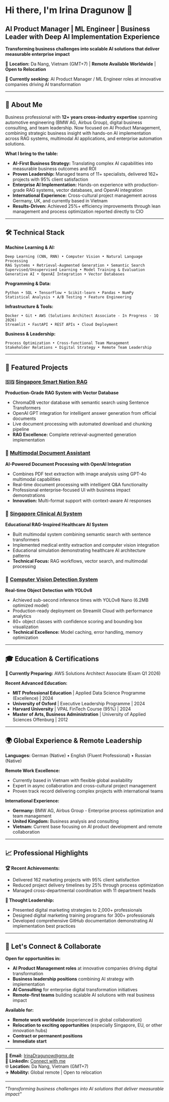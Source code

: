 # Hi there, I'm Irina Dragunow 👋

## AI Product Manager | ML Engineer | Business Leader with Deep AI Implementation Experience

**Transforming business challenges into scalable AI solutions that deliver measurable enterprise impact**

📍 **Location:** Da Nang, Vietnam (GMT+7) | **Remote Available Worldwide** | **Open to Relocation**

🎯 **Currently seeking:** AI Product Manager / ML Engineer roles at innovative companies driving AI transformation

---

## 🚀 About Me

Business professional with **12+ years cross-industry expertise** spanning automotive engineering (BMW AG, Airbus Group), digital business consulting, and team leadership. Now focused on AI Product Management, combining strategic business insight with hands-on AI implementation across RAG systems, multimodal AI applications, and enterprise automation solutions.

**What I bring to the table:**
- **AI-First Business Strategy:** Translating complex AI capabilities into measurable business outcomes and ROI
- **Proven Leadership:** Managed teams of 11+ specialists, delivered 162+ projects with 95% client satisfaction
- **Enterprise AI Implementation:** Hands-on experience with production-grade RAG systems, vector databases, and OpenAI integration
- **International Experience:** Cross-cultural project management across Germany, UK, and currently based in Vietnam
- **Results-Driven:** Achieved 25%+ efficiency improvements through lean management and process optimization reported directly to CIO

---

## 🛠️ Technical Stack

**Machine Learning & AI:**
```
Deep Learning (CNN, RNN) • Computer Vision • Natural Language Processing
RAG Systems • Retrieval-Augmented Generation • Semantic Search
Supervised/Unsupervised Learning • Model Training & Evaluation
Generative AI • OpenAI Integration • Vector Databases
```

**Programming & Data:**
```
Python • SQL • TensorFlow • Scikit-learn • Pandas • NumPy
Statistical Analysis • A/B Testing • Feature Engineering
```

**Infrastructure & Tools:**
```
Docker • Git • AWS (Solutions Architect Associate - In Progress - 1Q 2026)
Streamlit • FastAPI • REST APIs • Cloud Deployment
```

**Business & Leadership:**
```
Process Optimization • Cross-functional Team Management
Stakeholder Relations • Digital Strategy • Remote Team Leadership
```

---

## 💼 Featured Projects

### 🇸🇬 [Singapore Smart Nation RAG](https://github.com/IrinaDragunow/singapore-smart-nation-rag)
**Production-Grade RAG System with Vector Database**
- ChromaDB vector database with semantic search using Sentence Transformers
- OpenAI GPT integration for intelligent answer generation from official documents
- Live document processing with automated download and chunking pipeline
- **RAG Excellence:** Complete retrieval-augmented generation implementation

### 📄 [Multimodal Document Assistant](https://github.com/IrinaDragunow/multimodal-document-assistant)
**AI-Powered Document Processing with OpenAI Integration**
- Combines PDF text extraction with image analysis using GPT-4o multimodal capabilities
- Real-time document processing with intelligent Q&A functionality
- Professional enterprise-focused UI with business impact demonstrations
- **Innovation:** Multi-format support with context-aware AI responses

### 🏥 [Singapore Clinical AI System](https://github.com/IrinaDragunow/IrinaDragunow-singapore-clinical-ai)
**Educational RAG-Inspired Healthcare AI System**
- Built multimodal system combining semantic search with sentence transformers
- Implemented medical entity extraction and computer vision integration
- Educational simulation demonstrating healthcare AI architecture patterns
- **Technical Focus:** RAG workflows, vector search, and multimodal processing

### 🤖 [Computer Vision Detection System](https://github.com/IrinaDragunow/computer-vision-detection)
**Real-time Object Detection with YOLOv8**
- Achieved sub-second inference times with YOLOv8 Nano (6.2MB optimized model)
- Production-ready deployment on Streamlit Cloud with performance analytics
- 80+ object classes with confidence scoring and bounding box visualization
- **Technical Excellence:** Model caching, error handling, memory optimization

---

## 🎓 Education & Certifications

**🎯 Currently Preparing:** AWS Solutions Architect Associate (Exam Q1 2026)

**Recent Advanced Education:**
- **MIT Professional Education** | Applied Data Science Programme (Excellence) | 2024
- **University of Oxford** | Executive Leadership Programme | 2024  
- **Harvard University** | VPAL FinTech Course (95%) | 2024
- **Master of Arts, Business Administration** | University of Applied Sciences Offenburg | 2012

---

## 🌍 Global Experience & Remote Leadership

**Languages:** German (Native) • English (Fluent Professional) • Russian (Native)

**Remote Work Excellence:**
- Currently based in Vietnam with flexible global availability
- Expert in async collaboration and cross-cultural project management
- Proven track record delivering complex projects with international teams

**International Experience:**
- **Germany:** BMW AG, Airbus Group - Enterprise process optimization and team management
- **United Kingdom:** Business analysis and consulting
- **Vietnam:** Current base focusing on AI product development and remote collaboration

---

## 📈 Professional Highlights

**🏆 Recent Achievements:**
- Delivered 162 marketing projects with 95% client satisfaction
- Reduced project delivery timelines by 25% through process optimization
- Managed cross-departmental coordination with 11 department heads

**🎤 Thought Leadership:**
- Presented digital marketing strategies to 2,000+ professionals
- Designed digital marketing training programs for 300+ professionals  
- Developed comprehensive GitHub documentation demonstrating AI implementation best practices

---

## 🤝 Let's Connect & Collaborate

**Open for opportunities in:**
- **AI Product Management roles** at innovative companies driving digital transformation
- **Business leadership positions** combining AI strategy with implementation
- **AI Consulting** for enterprise digital transformation initiatives
- **Remote-first teams** building scalable AI solutions with real business impact

**Available for:**
- **Remote work worldwide** (experienced in global collaboration)
- **Relocation to exciting opportunities** (especially Singapore, EU, or other innovation hubs)
- **Contract or permanent positions**
- **Immediate start**

---

📧 **Email:** IrinaDragunow@gmx.de  
💼 **LinkedIn:** [Connect with me](https://www.linkedin.com/in/irina-d-0153904b/)  
🌐 **Location:** Da Nang, Vietnam (GMT+7)  
✈️ **Mobility:** Global remote | Open to relocation

---

*"Transforming business challenges into AI solutions that deliver measurable impact"*
